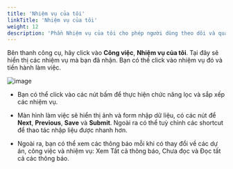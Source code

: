 ```yaml
---
title: 'Nhiệm vụ của tôi'
linkTitle: 'Nhiệm vụ của tôi'
weight: 12
description: 'Phần Nhiệm vụ của tôi cho phép người dùng theo dõi và quản lý các nhiệm vụ cá nhân của họ. Bạn sẽ tìm hiểu cách xem danh sách các nhiệm vụ, cập nhật tiến độ và hoàn thành chúng'
---
```



Bên thanh công cụ, hãy click vào **Công việc**,  **Nhiệm vụ của tôi**. Tại đây sẽ hiển thị các nhiệm vụ mà bạn đã nhận. Bạn có thế click vào nhiệm vụ đó và tiến hành làm việc.

![image](https://github.com/DoThanhNhan0701/dop_fe_docs/assets/93235049/b460dae5-1307-41f9-a0e4-387667b82889)

- Bạn có thể click vào các nút bấm để thực hiện chức năng lọc và sắp xếp các nhiệm vụ.

- Màn hình làm việc sẽ hiển thị ảnh và form nhập dữ liệu, có các nút để **Next**, **Previous**, **Save** và **Submit**. Ngoài ra có thể tuỳ chỉnh các shortcut để thao tác nhập liệu được nhanh hơn.

- Ngoài ra, bạn có thể xem các thông báo mỗi khi có thay đổi về các dự án, công việc và nhiệm vụ: Xem Tất cả thông báo, Chưa đọc và Đọc tất cả các thông báo.
